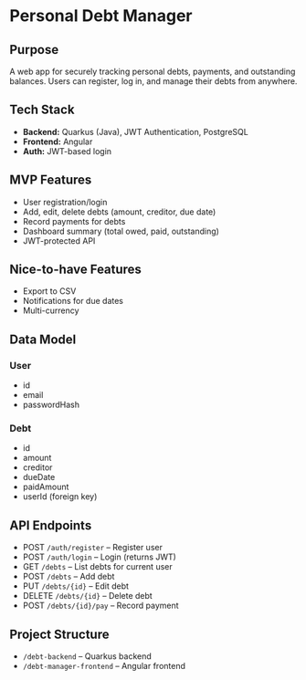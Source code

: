 # Personal Debt Manager

## Purpose
A web app for securely tracking personal debts, payments, and outstanding balances. Users can register, log in, and manage their debts from anywhere.

## Tech Stack
- **Backend:** Quarkus (Java), JWT Authentication, PostgreSQL
- **Frontend:** Angular
- **Auth:** JWT-based login

## MVP Features
- User registration/login
- Add, edit, delete debts (amount, creditor, due date)
- Record payments for debts
- Dashboard summary (total owed, paid, outstanding)
- JWT-protected API

## Nice-to-have Features
- Export to CSV
- Notifications for due dates
- Multi-currency

## Data Model
### User
- id
- email
- passwordHash

### Debt
- id
- amount
- creditor
- dueDate
- paidAmount
- userId (foreign key)

## API Endpoints
- POST `/auth/register` – Register user
- POST `/auth/login` – Login (returns JWT)
- GET `/debts` – List debts for current user
- POST `/debts` – Add debt
- PUT `/debts/{id}` – Edit debt
- DELETE `/debts/{id}` – Delete debt
- POST `/debts/{id}/pay` – Record payment

## Project Structure
- `/debt-backend` – Quarkus backend
- `/debt-manager-frontend` – Angular frontend
